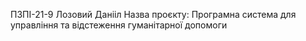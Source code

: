 ПЗПІ-21-9
Лозовий Данііл
Назва проєкту: Програмна система для управління та відстеження гуманітарної допомоги
